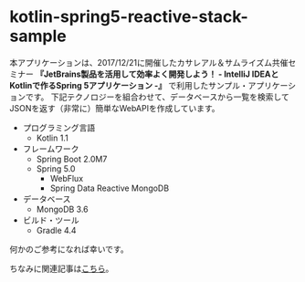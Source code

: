 # kotlin-spring5-reactive-stack-sample
本アプリケーションは、2017/12/21に開催したカサレアル＆サムライズム共催セミナー **『JetBrains製品を活用して効率よく開発しよう！ - IntelliJ IDEAとKotlinで作るSpring 5アプリケーション -』** で利用したサンプル・アプリケーションです。
下記テクノロジーを組合わせて、データベースから一覧を検索してJSONを返す（非常に）簡単なWebAPIを作成しています。

- プログラミング言語
    - Kotlin 1.1
- フレームワーク
    - Spring Boot 2.0M7
    - Spring 5.0
        - WebFlux
        - Spring Data Reactive MongoDB
- データベース
    - MongoDB 3.6
- ビルド・ツール
    - Gradle 4.4

何かのご参考になれば幸いです。

ちなみに関連記事は[こちら](https://qiita.com/Kaoru_Yamamoto/items/d43a10a7cbdd7e5d7b6b)。

